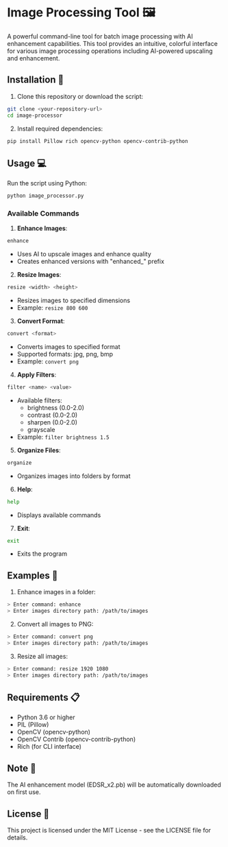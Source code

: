 # Image Processing Tool 🖼️

A powerful command-line tool for batch image processing with AI enhancement capabilities. This tool provides an intuitive, colorful interface for various image processing operations including AI-powered upscaling and enhancement.

## Installation 🚀

1. Clone this repository or download the script:
```bash
git clone <your-repository-url>
cd image-processor
```

2. Install required dependencies:
```bash
pip install Pillow rich opencv-python opencv-contrib-python
```

## Usage 💻

Run the script using Python:
```bash
python image_processor.py
```

### Available Commands

1. **Enhance Images**:
```bash
enhance
```
- Uses AI to upscale images and enhance quality
- Creates enhanced versions with "enhanced_" prefix

2. **Resize Images**:
```bash
resize <width> <height>
```
- Resizes images to specified dimensions
- Example: `resize 800 600`

3. **Convert Format**:
```bash
convert <format>
```
- Converts images to specified format
- Supported formats: jpg, png, bmp
- Example: `convert png`

4. **Apply Filters**:
```bash
filter <name> <value>
```
- Available filters:
  - brightness (0.0-2.0)
  - contrast (0.0-2.0)
  - sharpen (0.0-2.0)
  - grayscale
- Example: `filter brightness 1.5`

5. **Organize Files**:
```bash
organize
```
- Organizes images into folders by format

6. **Help**:
```bash
help
```
- Displays available commands

7. **Exit**:
```bash
exit
```
- Exits the program

## Examples 📝

1. Enhance images in a folder:
```bash
> Enter command: enhance
> Enter images directory path: /path/to/images
```

2. Convert all images to PNG:
```bash
> Enter command: convert png
> Enter images directory path: /path/to/images
```

3. Resize all images:
```bash
> Enter command: resize 1920 1080
> Enter images directory path: /path/to/images
```

## Requirements 📋

- Python 3.6 or higher
- PIL (Pillow)
- OpenCV (opencv-python)
- OpenCV Contrib (opencv-contrib-python)
- Rich (for CLI interface)

## Note 📝

The AI enhancement model (EDSR_x2.pb) will be automatically downloaded on first use.

## License 📄

This project is licensed under the MIT License - see the LICENSE file for details.
